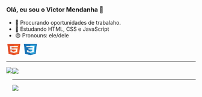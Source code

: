 ### Olá, eu sou o Victor Mendanha 👋

- 🔭 Procurando oportunidades de trabalaho.
- 🌱 Estudando HTML, CSS e JavaScript
- 😄 Pronouns: ele/dele

<div>
  <img src="https://raw.githubusercontent.com/devicons/devicon/master/icons/html5/html5-original.svg" height="30" width="40">
  <img src="https://raw.githubusercontent.com/devicons/devicon/master/icons/css3/css3-original.svg" height="30" width="40">
</div>

<hr>

<div>
  <a href="https://github.com/VictorMendanha?tab=repositories">
  <img height=200 align="center" src="https://github-readme-stats.vercel.app/api?username=VictorMendanha&show_icons=true&theme=dracula">
</a>
<a href="https://github.com/VictorMendanha?tab=repositories">
  <img height=200 align="left" src="https://github-readme-stats.vercel.app/api/top-langs?username=VictorMendanha&layout=compact&langs_count=8&card_width=280">
</a>
</div>

<hr>

<div>
  <a href="https://www.linkedin.com/in/victor-mendanha/" target="_blank">
    <img src="https://img.shields.io/badge/LinkedIn-0077B5?style=for-the-badge&logo=linkedin&logoColor=white" >
  </a>
</div>
